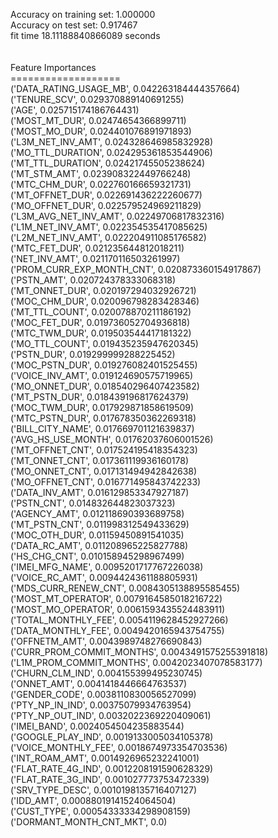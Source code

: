 Accuracy on training set: 1.000000<br>Accuracy on test set: 0.917467<br>fit time 18.11188840866089 seconds<br><br><br>Feature Importances<br>===================<br>('DATA_RATING_USAGE_MB', 0.042263184444357664)<br>('TENURE_SCV', 0.029370889140691255)<br>('AGE', 0.025715174186764431)<br>('MOST_MT_DUR', 0.02474654366899711)<br>('MOST_MO_DUR', 0.024401076891971893)<br>('L3M_NET_INV_AMT', 0.024328646985832928)<br>('MO_TTL_DURATION', 0.024295361853544906)<br>('MT_TTL_DURATION', 0.02421745505238624)<br>('MT_STM_AMT', 0.023908322449766248)<br>('MTC_CHM_DUR', 0.022760166659321731)<br>('MT_OFFNET_DUR', 0.022691436222260677)<br>('MO_OFFNET_DUR', 0.022579524969211829)<br>('L3M_AVG_NET_INV_AMT', 0.02249706817832316)<br>('L1M_NET_INV_AMT', 0.022354535417085625)<br>('L2M_NET_INV_AMT', 0.022204911085176582)<br>('MTC_FET_DUR', 0.021235644812018211)<br>('NET_INV_AMT', 0.021170116503261997)<br>('PROM_CURR_EXP_MONTH_CNT', 0.020873360154917867)<br>('PSTN_AMT', 0.020724378333068318)<br>('MT_ONNET_DUR', 0.020197294032926721)<br>('MOC_CHM_DUR', 0.020096798283428346)<br>('MT_TTL_COUNT', 0.020078870211186192)<br>('MOC_FET_DUR', 0.019736052704936818)<br>('MTC_TWM_DUR', 0.019503544417181322)<br>('MO_TTL_COUNT', 0.019435235947620345)<br>('PSTN_DUR', 0.019299999288225452)<br>('MOC_PSTN_DUR', 0.019276082401525455)<br>('VOICE_INV_AMT', 0.019124690575719965)<br>('MO_ONNET_DUR', 0.018540296407423582)<br>('MT_PSTN_DUR', 0.018439196817624379)<br>('MOC_TWM_DUR', 0.017929871858619509)<br>('MTC_PSTN_DUR', 0.017678350362269318)<br>('BILL_CITY_NAME', 0.017669701121639837)<br>('AVG_HS_USE_MONTH', 0.01762037606001526)<br>('MT_OFFNET_CNT', 0.017524195418354323)<br>('MT_ONNET_CNT', 0.017361119936160178)<br>('MO_ONNET_CNT', 0.017131494942842638)<br>('MO_OFFNET_CNT', 0.016771495843742233)<br>('DATA_INV_AMT', 0.016129853347927187)<br>('PSTN_CNT', 0.014832644823037323)<br>('AGENCY_AMT', 0.012118690393689758)<br>('MT_PSTN_CNT', 0.011998312549433629)<br>('MOC_OTH_DUR', 0.01159450891541035)<br>('DATA_RC_AMT', 0.011208965225827788)<br>('HS_CHG_CNT', 0.010158945298967499)<br>('IMEI_MFG_NAME', 0.0095201717767226038)<br>('VOICE_RC_AMT', 0.0094424361188805931)<br>('MDS_CURR_RENEW_CNT', 0.0084305138895585455)<br>('MOST_MT_OPERATOR', 0.0079164585018216722)<br>('MOST_MO_OPERATOR', 0.0061593435524483911)<br>('TOTAL_MONTHLY_FEE', 0.0054119628452927266)<br>('DATA_MONTHLY_FEE', 0.0049420165943754755)<br>('OFFNETM_AMT', 0.0043989748276690843)<br>('CURR_PROM_COMMIT_MONTHS', 0.0043491575255391818)<br>('L1M_PROM_COMMIT_MONTHS', 0.0042023407078583177)<br>('CHURN_CLM_IND', 0.004155399495230745)<br>('ONNET_AMT', 0.0041418446664763537)<br>('GENDER_CODE', 0.0038110830056527099)<br>('PTY_NP_IN_IND', 0.00375079934763954)<br>('PTY_NP_OUT_IND', 0.0032022369220409061)<br>('IMEI_BAND', 0.0024054504235883544)<br>('GOOGLE_PLAY_IND', 0.0019133005034105378)<br>('VOICE_MONTHLY_FEE', 0.0018674973354703536)<br>('INT_ROAM_AMT', 0.0014926965232241001)<br>('FLAT_RATE_4G_IND', 0.0012208191590628329)<br>('FLAT_RATE_3G_IND', 0.001027773753472339)<br>('SRV_TYPE_DESC', 0.0010198135716407127)<br>('IDD_AMT', 0.00088019141524064504)<br>('CUST_TYPE', 0.00054333334298908159)<br>('DORMANT_MONTH_CNT_MKT', 0.0)<br>